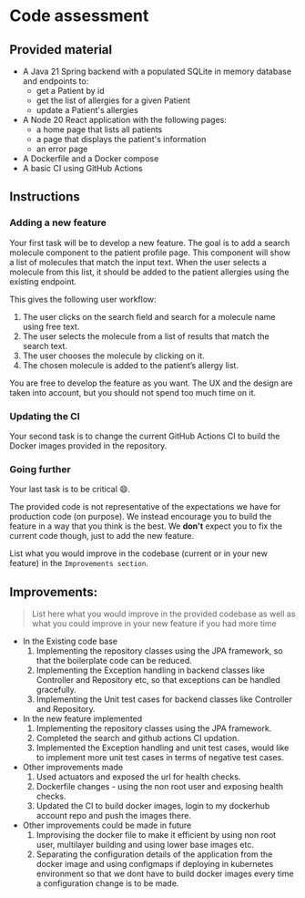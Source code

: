 # Code assessment

## Provided material

* A Java 21 Spring backend with a populated SQLite in memory database and endpoints to:
    * get a Patient by id
    * get the list of allergies for a given Patient
    * update a Patient's allergies
* A Node 20 React application with the following pages:
    * a home page that lists all patients
    * a page that displays the patient's information
    * an error page
* A Dockerfile and a Docker compose
* A basic CI using GitHub Actions

## Instructions

### Adding a new feature

Your first task will be to develop a new feature.
The goal is to add a search molecule component to the patient profile page.
This component will show a list of molecules that match the input text.
When the user selects a molecule from this list, it should be added to the patient allergies using the existing endpoint.

This gives the following user workflow:
1. The user clicks on the search field and search for a molecule name using free text.
2. The user selects the molecule from a list of results that match the search text.
3. The user chooses the molecule by clicking on it.
4. The chosen molecule is added to the patient’s allergy list.

You are free to develop the feature as you want. The UX and the design are taken into account, but you should not spend too much
time on it.

### Updating the CI

Your second task is to change the current GitHub Actions CI to build the Docker images provided in the repository.

### Going further

Your last task is to be critical :smile:.

The provided code is not representative of the expectations we have for production code (on purpose).
We instead encourage you to build the feature in a way that you think is the best.
We **don't** expect you to fix the current code though, just to add the new feature.

List what you would improve in the codebase (current or in your new feature) in the `Improvements section`.

## Improvements:

> List here what you would improve in the provided codebase as well as what you could improve in your new feature
> if you had more time

* In the Existing code base
     1. Implementing the repository classes using the JPA framework, so that the boilerplate code can be reduced.
     2. Implementing the Exception handling in backend classes like Controller and Repository etc, so that exceptions can be handled gracefully.
     3. Implementing the Unit test cases for backend classes like Controller and Repository.
* In the new feature implemented
     1. Implementing the repository classes using the JPA framework.
     2. Completed the search and github actions CI updation.
     3. Implemented the Exception handling and unit test cases, would like to implement more unit test cases in terms of negative test cases.
* Other improvements made
     1. Used actuators and exposed the url for health checks.
     2. Dockerfile changes - using the non root user and exposing health checks.
     3. Updated the CI to build docker images, login to my dockerhub account repo and push the images there.
* Other improvements could be made in future
     1. Improvising the docker file to make it efficient by using non root user, multilayer building and using lower base images etc.
     2. Separating the configuration details of the application from the docker image and using configmaps if deploying in kubernetes environment so that we dont 
        have to build docker images every time a configuration change is to be made.
  
